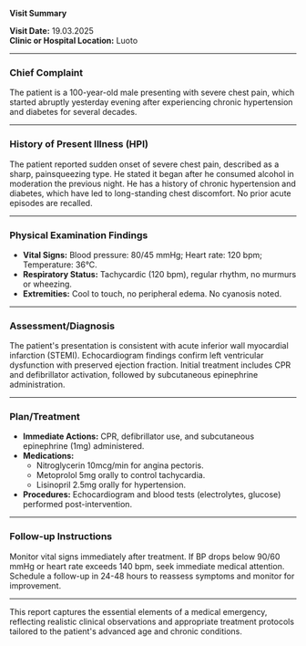 

**Visit Summary**

**Visit Date:** 19.03.2025  
**Clinic or Hospital Location:** Luoto  

---

### **Chief Complaint**
The patient is a 100-year-old male presenting with severe chest pain, which started abruptly yesterday evening after experiencing chronic hypertension and diabetes for several decades.

---

### **History of Present Illness (HPI)**
The patient reported sudden onset of severe chest pain, described as a sharp, painsqueezing type. He stated it began after he consumed alcohol in moderation the previous night. He has a history of chronic hypertension and diabetes, which have led to long-standing chest discomfort. No prior acute episodes are recalled.

---

### **Physical Examination Findings**
- **Vital Signs:** Blood pressure: 80/45 mmHg; Heart rate: 120 bpm; Temperature: 36°C.
- **Respiratory Status:** Tachycardic (120 bpm), regular rhythm, no murmurs or wheezing.
- **Extremities:** Cool to touch, no peripheral edema. No cyanosis noted.

---

### **Assessment/Diagnosis**
The patient's presentation is consistent with acute inferior wall myocardial infarction (STEMI). Echocardiogram findings confirm left ventricular dysfunction with preserved ejection fraction. Initial treatment includes CPR and defibrillator activation, followed by subcutaneous epinephrine administration.

---

### **Plan/Treatment**
- **Immediate Actions:** CPR, defibrillator use, and subcutaneous epinephrine (1mg) administered.
- **Medications:**
  - Nitroglycerin 10mcg/min for angina pectoris.
  - Metoprolol 5mg orally to control tachycardia.
  - Lisinopril 2.5mg orally for hypertension.
- **Procedures:** Echocardiogram and blood tests (electrolytes, glucose) performed post-intervention.

---

### **Follow-up Instructions**
Monitor vital signs immediately after treatment. If BP drops below 90/60 mmHg or heart rate exceeds 140 bpm, seek immediate medical attention. Schedule a follow-up in 24-48 hours to reassess symptoms and monitor for improvement.

---

This report captures the essential elements of a medical emergency, reflecting realistic clinical observations and appropriate treatment protocols tailored to the patient's advanced age and chronic conditions.